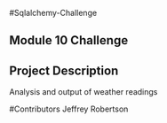 #Sqlalchemy-Challenge

## Module 10 Challenge

## Project Description
Analysis and output of weather readings

#Contributors
Jeffrey Robertson
